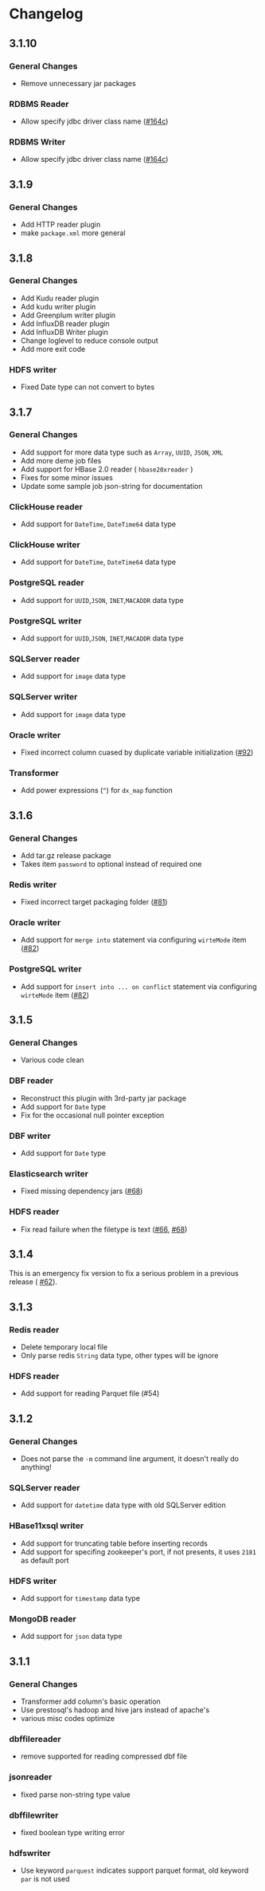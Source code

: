 # Changelog

## 3.1.10

### General Changes

* Remove unnecessary jar packages

### RDBMS Reader

* Allow specify jdbc driver class name ([\#164c](https://github.com/wgzhao/DataX/commit/164cdeae521e4be1f9eb441b6a00e26efea933e4))

### RDBMS Writer

* Allow specify jdbc driver class name ([\#164c](https://github.com/wgzhao/DataX/commit/164cdeae521e4be1f9eb441b6a00e26efea933e4))

## 3.1.9

### General Changes

* Add HTTP reader plugin
* make `package.xml` more general

## 3.1.8

### General Changes

* Add Kudu reader plugin
* Add kudu writer plugin
* Add Greenplum writer plugin
* Add InfluxDB reader plugin
* Add InfluxDB Writer plugin  
* Change loglevel to reduce console output
* Add more exit code

### HDFS writer

* Fixed Date type can not convert to bytes

## 3.1.7

### General Changes

* Add support for more data type such as `Array`, `UUID`, `JSON`, `XML` 
* Add more deme job files
* Add support for HBase 2.0 reader ( `hbase20xreader` )
* Fixes for some minor issues
* Update some sample job json-string for documentation

### ClickHouse reader

* Add support for `DateTime`, `DateTime64` data type

### ClickHouse writer

* Add support for `DateTime`, `DateTime64` data type

### PostgreSQL reader

* Add support for `UUID`,`JSON`, `INET`,`MACADDR` data type

### PostgreSQL writer

* Add support for `UUID`,`JSON`, `INET`,`MACADDR` data type

### SQLServer reader

* Add support for `image` data type

### SQLServer writer

* Add support for `image` data type

### Oracle writer

* Fixed incorrect column cuased by duplicate variable initialization ([\#92](https://github.com/wgzhao/DataX/issues/92))

### Transformer

* Add power expressions (`^`) for `dx_map` function

## 3.1.6

### General Changes

* Add tar.gz release package
* Takes item `password` to optional instead of  required one

### Redis writer

* Fixed incorrect target packaging folder ([\#81](https://github.com/wgzhao/DataX/issues/81))

### Oracle writer

* Add support for `merge into` statement via configuring `wirteMode` item ([\#82](https://github.com/wgzhao/DataX/issues/81))

### PostgreSQL writer

* Add support for `insert into ... on conflict` statement via configuring `wirteMode` item ([\#82](https://github.com/wgzhao/DataX/issues/81))

## 3.1.5

### General Changes

* Various code clean

### DBF reader

* Reconstruct this plugin with 3rd-party jar package
* Add support for `Date` type
* Fix for the occasional null pointer exception

### DBF writer

* Add support for `Date` type

### Elasticsearch writer

* Fixed missing dependency jars ([\#68](https://github.com/wgzhao/DataX/issues/68))

### HDFS reader

* Fix read failure when the filetype is text ([\#66](https://github.com/wgzhao/DataX/issues/66), [\#68](https://github.com/wgzhao/DataX/issues/68))

## 3.1.4

This is an emergency fix version to fix a serious problem in a previous release ( [\#62](https://github.com/wgzhao/DataX/issues/62)).

## 3.1.3

### Redis reader

* Delete temporary local file
* Only parse redis `String` data type, other types will be ignore

### HDFS reader

* Add support for reading Parquet file (#54)

## 3.1.2

### General Changes

* Does not parse the `-m` command line argument, it doesn't really do anything!

### SQLServer reader

* Add support for `datetime` data type with old SQLServer edition

### HBase11xsql writer

* Add support for truncating table before inserting records
* Add support for specifing zookeeper's port, if not presents, it uses `2181` as default port 

### HDFS writer

* Add support for `timestamp` data type

### MongoDB reader

* Add support for `json` data type

## 3.1.1 

### General Changes

* Transformer add column's basic operation 
* Use prestosql's hadoop and hive jars instead of apache's
* various misc codes optimize
 
### dbffilereader

* remove supported for reading compressed dbf file
    
### jsonreader
 
* fixed parse non-string type value
  
### dbffilewriter
 
* fixed boolean type writing error
   
### hdfswriter

*  Use keyword `parquest` indicates support parquet format,  old keyword `par` is not used

